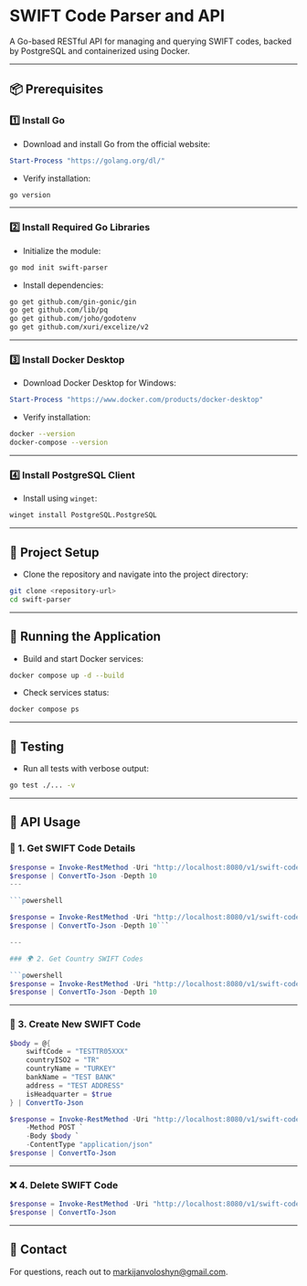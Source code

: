 # SWIFT Code Parser and API

A Go-based RESTful API for managing and querying SWIFT codes, backed by PostgreSQL and containerized using Docker.

---

## 📦 Prerequisites

### 1️⃣ Install Go

- Download and install Go from the official website:

```powershell
Start-Process "https://golang.org/dl/"
```

- Verify installation:

```bash
go version
```

---

### 2️⃣ Install Required Go Libraries

- Initialize the module:

```bash
go mod init swift-parser
```

- Install dependencies:

```bash
go get github.com/gin-gonic/gin
go get github.com/lib/pq
go get github.com/joho/godotenv
go get github.com/xuri/excelize/v2
```

---

### 3️⃣ Install Docker Desktop

- Download Docker Desktop for Windows:

```powershell
Start-Process "https://www.docker.com/products/docker-desktop"
```

- Verify installation:

```bash
docker --version
docker-compose --version
```

---

### 4️⃣ Install PostgreSQL Client

- Install using `winget`:

```bash
winget install PostgreSQL.PostgreSQL
```

---

## 📂 Project Setup

- Clone the repository and navigate into the project directory:

```bash
git clone <repository-url>
cd swift-parser
```

---

## 🚀 Running the Application

- Build and start Docker services:

```bash
docker compose up -d --build
```

- Check services status:

```bash
docker compose ps
```

---

## 🧪 Testing

- Run all tests with verbose output:

```bash
go test ./... -v
```

---

## 📡 API Usage

### 📖 1. Get SWIFT Code Details

```powershell
$response = Invoke-RestMethod -Uri "http://localhost:8080/v1/swift-codes/BCECCLRFXXX" -Method GET
$response | ConvertTo-Json -Depth 10
---

```powershell

$response = Invoke-RestMethod -Uri "http://localhost:8080/v1/swift-codes/BCECCLRFXXX" -Method GET
$response | ConvertTo-Json -Depth 10```

---

### 🌍 2. Get Country SWIFT Codes

```powershell
$response = Invoke-RestMethod -Uri "http://localhost:8080/v1/swift-codes/country/PL" -Method GET
$response | ConvertTo-Json -Depth 10
```

---

### 📝 3. Create New SWIFT Code

```powershell
$body = @{
    swiftCode = "TESTTR05XXX"
    countryISO2 = "TR"
    countryName = "TURKEY"
    bankName = "TEST BANK"
    address = "TEST ADDRESS"
    isHeadquarter = $true
} | ConvertTo-Json

$response = Invoke-RestMethod -Uri "http://localhost:8080/v1/swift-codes" `
    -Method POST `
    -Body $body `
    -ContentType "application/json"
$response | ConvertTo-Json
```

---

### ❌ 4. Delete SWIFT Code

```powershell
$response = Invoke-RestMethod -Uri "http://localhost:8080/v1/swift-codes/TESTTR05XXX" -Method DELETE
$response | ConvertTo-Json
```



---

## 📧 Contact

For questions, reach out to markijanvoloshyn@gmail.com.
